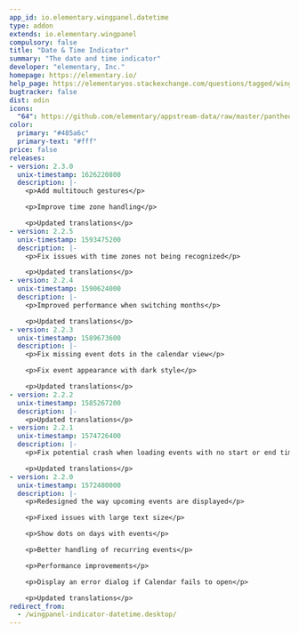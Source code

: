 ```yaml
---
app_id: io.elementary.wingpanel.datetime
type: addon
extends: io.elementary.wingpanel
compulsory: false
title: "Date & Time Indicator"
summary: "The date and time indicator"
developer: "elementary, Inc."
homepage: https://elementary.io/
help_page: https://elementaryos.stackexchange.com/questions/tagged/wingpanel
bugtracker: false
dist: odin
icons:
  "64": https://github.com/elementary/appstream-data/raw/master/pantheon-data/main/icons/64x64/wingpanel-indicator-datetime_preferences-system-time.png
color:
  primary: "#485a6c"
  primary-text: "#fff"
price: false
releases:
- version: 2.3.0
  unix-timestamp: 1626220800
  description: |-
    <p>Add multitouch gestures</p>

    <p>Improve time zone handling</p>

    <p>Updated translations</p>
- version: 2.2.5
  unix-timestamp: 1593475200
  description: |-
    <p>Fix issues with time zones not being recognized</p>

    <p>Updated translations</p>
- version: 2.2.4
  unix-timestamp: 1590624000
  description: |-
    <p>Improved performance when switching months</p>

    <p>Updated translations</p>
- version: 2.2.3
  unix-timestamp: 1589673600
  description: |-
    <p>Fix missing event dots in the calendar view</p>

    <p>Fix event appearance with dark style</p>

    <p>Updated translations</p>
- version: 2.2.2
  unix-timestamp: 1585267200
  description: |-
    <p>Updated translations</p>
- version: 2.2.1
  unix-timestamp: 1574726400
  description: |-
    <p>Fix potential crash when loading events with no start or end time</p>

    <p>Updated translations</p>
- version: 2.2.0
  unix-timestamp: 1572480000
  description: |-
    <p>Redesigned the way upcoming events are displayed</p>

    <p>Fixed issues with large text size</p>

    <p>Show dots on days with events</p>

    <p>Better handling of recurring events</p>

    <p>Performance improvements</p>

    <p>Display an error dialog if Calendar fails to open</p>

    <p>Updated translations</p>
redirect_from:
  - /wingpanel-indicator-datetime.desktop/
---
```


